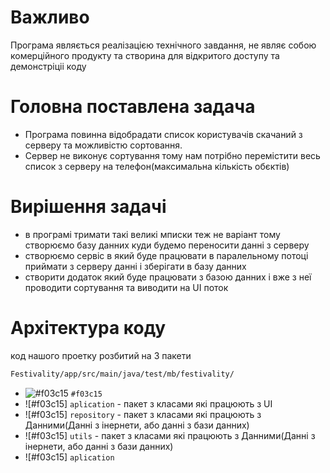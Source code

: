 # Важливо

Програма являється реалізацією технічного завдання, не являє собою комерційного продукту та створина для відкритого доступу та демонстріціі коду 


# Головна поставлена задача

 - Програма повинна відобрадати список користувачів скачаний з серверу та можливістю сортовання.
 - Сервер не виконує сортування тому нам потрібно перемістити весь список з серверу на телефон(максимальна кількість обєктів)

# Вирішення задачі

- в програмі тримати такі великі мписки теж не варіант тому створюємо базу данних куди будемо переносити данні з серверу
- створюємо сервіс в який буде працювати в паралельному потоці приймати з серверу данні і зберігати в базу данних
- створити додаток який буде працювати з базою данних і вже з неї проводити сортування та виводити на UI поток

# Архітектура коду
код нашого проетку розбитий на 3 пакети
```diff
Festivality/app/src/main/java/test/mb/festivality/
```

- ![#f03c15](https://placehold.it/15/f03c15/000000?text=+) `#f03c15`
- ![#f03c15] `aplication` - пакет з класами які працюють з UI
- ![#f03c15] `repository` - пакет з класами які працюють з Данними(Данні з інернети, або данні з бази данних)
- ![#f03c15] `utils` - пакет з класами які працюють з Данними(Данні з інернети, або данні з бази данних)
- ![#f03c15] `aplication`

